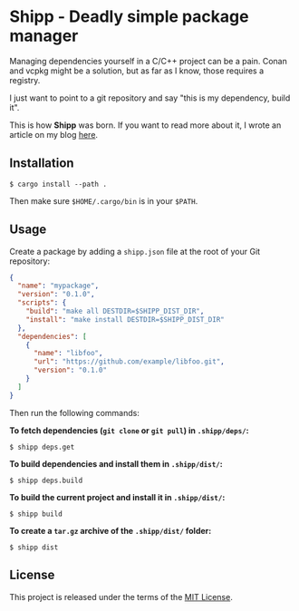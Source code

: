 # Shipp - Deadly simple package manager

Managing dependencies yourself in a C/C++ project can be a pain. Conan and vcpkg
might be a solution, but as far as I know, those requires a registry.

I just want to point to a git repository and say "this is my dependency, build it".

This is how **Shipp** was born. If you want to read more about it, I wrote an
article on my blog [here](https://david-delassus.medium.com/thats-it-i-m-making-my-own-c-package-manager-555eecbf7d2e?sk=0a6649fef2325de32ca8ad6f51aaefd5).

## Installation

```
$ cargo install --path .
```

Then make sure `$HOME/.cargo/bin` is in your `$PATH`.

## Usage

Create a package by adding a `shipp.json` file at the root of your Git
repository:

```json
{
  "name": "mypackage",
  "version": "0.1.0",
  "scripts": {
    "build": "make all DESTDIR=$SHIPP_DIST_DIR",
    "install": "make install DESTDIR=$SHIPP_DIST_DIR"
  },
  "dependencies": [
    {
      "name": "libfoo",
      "url": "https://github.com/example/libfoo.git",
      "version": "0.1.0"
    }
  ]
}
```

Then run the following commands:

**To fetch dependencies (`git clone` or `git pull`) in `.shipp/deps/`:**

```
$ shipp deps.get
```

**To build dependencies and install them in `.shipp/dist/`:**

```
$ shipp deps.build
```

**To build the current project and install it in `.shipp/dist/`:**

```
$ shipp build
```

**To create a `tar.gz` archive of the `.shipp/dist/` folder:**

```
$ shipp dist
```

## License

This project is released under the terms of the [MIT License](./LICENSE.txt).
